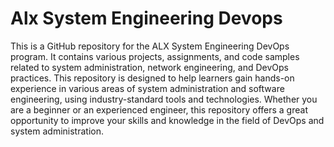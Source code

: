 # Alx System Engineering Devops

This is a GitHub repository for the ALX System Engineering DevOps program. It contains various projects, assignments, and code samples related to system administration, network engineering, and DevOps practices. This repository is designed to help learners gain hands-on experience in various areas of system administration and software engineering, using industry-standard tools and technologies. Whether you are a beginner or an experienced engineer, this repository offers a great opportunity to improve your skills and knowledge in the field of DevOps and system administration.
